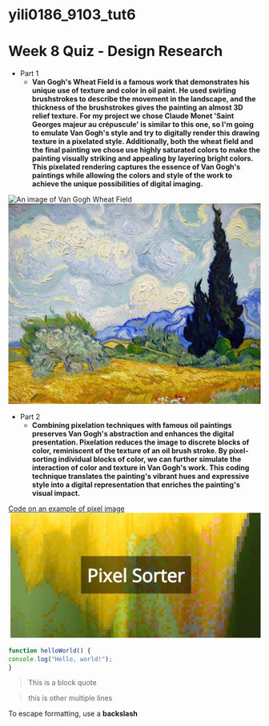 # yili0186_9103_tut6

# Week 8 Quiz - Design Research

- Part 1
  - **Van Gogh's Wheat Field is a famous work that demonstrates his unique use of texture and color in oil paint. He used swirling brushstrokes to describe the movement in the landscape, and the thickness of the brushstrokes gives the painting an almost 3D relief texture. For my project we chose Claude Monet
'Saint Georges majeur au crépuscule' is similar to this one, so I'm going to emulate Van Gogh's style and try to digitally render this drawing texture in a pixelated style. Additionally, both the wheat field and the final painting we chose use highly saturated colors to make the painting visually striking and appealing by layering bright colors. This pixelated rendering captures the essence of Van Gogh's paintings while allowing the colors and style of the work to achieve the unique possibilities of digital imaging.**

![An image of Van Gogh Wheat Field](VanGoghwheatfield1.png)
![Another image of Van Gogh Wheat Field](VanGoghwheatfield2.png)

- Part 2
  - **Combining pixelation techniques with famous oil paintings preserves Van Gogh's abstraction and enhances the digital presentation. Pixelation reduces the image to discrete blocks of color, reminiscent of the texture of an oil brush stroke. By pixel-sorting individual blocks of color, we can further simulate the interaction of color and texture in Van Gogh's work. This coding technique translates the painting's vibrant hues and expressive style into a digital representation that enriches the painting's visual impact.**



[Code on an example of pixel image](p5Project/sketch.js)
![An image of example pixel coding](Pixel.png)

```js
function helloWorld() {
console.log("Hello, world!");
}
```

>This is a block quote

>this is
>other multiple lines

To escape formatting, use a **backslash**




